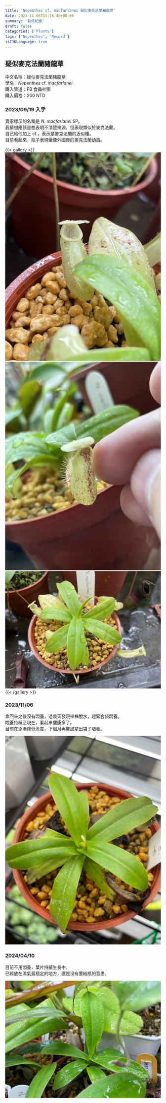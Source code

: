```yaml
---
title: 'Nepenthes cf. macfarlanei 疑似麥克法蘭豬龍草'
date: 2023-11-06T15:18:48+08:00
summary: '栽培紀錄'
draft: false
categories: ['Plants']
tags: ['Nepenthes', 'Record']
isCJKLanguage: true
---
```


## 疑似麥克法蘭豬龍草

中文名稱：疑似麥克法蘭豬龍草  
學名：*Nepenthes* cf. *macfarlanei*  
購入管道：FB 食蟲社團  
購入價格：200 NTD  

### 2023/09/19 入手

賣家標示的名稱是 *N. macfarlanei* SP。  
我猜想應該是想表明不清楚來源，但表現類似於麥克法蘭。  
自己給他加上 cf.，表示是麥克法蘭的近似種。  
目前看起來，瓶子表現蠻像外國賣的麥克法蘭幼苗。  

{{< gallery >}}
<img src="./images/2023-09-19(2).jpg" class="grid-w50">
<img src="./images/2023-09-19(3).jpg" class="grid-w50">
<img src="./images/2023-09-19(1).jpg" class="grid-w100">
{{< /gallery >}}

### 2023/11/06

拿回來之後沒有悶養，過幾天發現植株脫水，趕緊套袋悶養。  
悶養持續至現在，看起來健康多了。  
目前在逐漸降低溼度，下個月再嘗試拿出袋子培養。  

![2023-11-06](./images/2023-11-06.jpg)

### 2024/04/10

目前不用悶養，葉片持續生長中。  
已經放在濕氣最穩定的地方，還是沒有要結瓶的意思。  

![2024-04-10](./images/2024-04-10.jpg)
